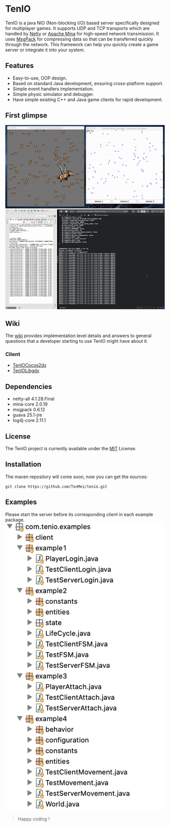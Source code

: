 # TenIO

TenIO is a java NIO (Non-blocking I/O) based server specifically designed for multiplayer games. It supports UDP and TCP transports which are handled by [Netty](https://netty.io/) or [Apache Mina](https://mina.apache.org/) for high-speed network transmission. It uses [MsgPack](https://msgpack.org/index.html) for compressing data so that can be transferred quickly through the network. This framework can help you quickly create a game server or integrate it into your system.

## Features
- Easy-to-use, OOP design.
- Based on standard Java development, ensuring cross-platform support.
- Simple event handlers implementation.
- Simple physic simulator and debugger.
- Have simple existing C++ and Java game clients for rapid development.

## First glimpse
![Simple Movement Simulation](https://github.com/TenMei/tenio/blob/master/assets/movement-simulation-example-4.gif)
![Communication](https://github.com/TenMei/tenio/blob/master/assets/login-example-1.gif)

## Wiki
The [wiki](https://github.com/TenMei/tenio/wiki) provides implementation level details and answers to general questions that a developer starting to use TenIO might have about it.

### Client
- [TenIOCocos2dx](https://github.com/TenMei/tenio-cocos2dx.git)
- [TenIOLibgdx](https://github.com/TenMei/tenio-libgdx.git)

## Dependencies
- netty-all 4.1.28.Final
- mina-core 2.0.19
- msgpack 0.6.12
- guava 25.1-jre
- log4j-core 2.11.1

## License
The TenIO project is currently available under the [MIT](https://github.com/TenMei/tenio/blob/master/LICENSE) License.

## Installation
The maven repository will come soon, now you can get the sources:
```
git clone https://github.com/TenMei/tenio.git
```

## Examples
Please start the server before its corresponding client in each example package.
![Examples](https://github.com/TenMei/tenio/blob/master/assets/tenio-examples.png)

> Happy coding !
